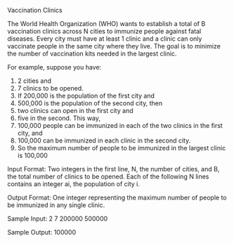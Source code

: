 Vaccination Clinics

The World Health Organization (WHO) wants to establish a total of B vaccination clinics across N cities to immunize people against fatal diseases. Every city must have at least 1 clinic and a clinic can only vaccinate people in the same city where they live. The goal is to minimize the number of vaccination kits needed in the largest clinic.

For example, suppose you have:
1. 2 cities and
2. 7 clinics to be opened.
3. If 200,000 is the population of the first city and
4. 500,000 is the population of the second city, then
5. two clinics can open in the first city and
6. five in the second. This way,
7. 100,000 people can be immunized in each of the two clinics in the first city, and
8. 100,000 can be immunized in each clinic in the second city.
9. So the maximum number of people to be immunized in the largest clinic is 100,000

Input Format:
Two integers in the first line, N, the number of cities, and B, the total number of clinics to be opened.
Each of the following N lines contains an integer ai, the population of city i.

Output Format:
One integer representing the maximum number of people to be immunized in any single clinic.

Sample Input:
2 7
200000
500000

Sample Output:
100000

